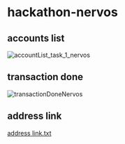 # hackathon-nervos

## accounts list
![accountList_task_1_nervos](https://user-images.githubusercontent.com/51923446/129811539-a5936318-14e4-461f-9734-69fecf710024.png)

## transaction done
![transactionDoneNervos](https://user-images.githubusercontent.com/51923446/129811754-c2caeeef-39ae-40fd-9a94-6324327facbb.png)

## address link
[address link.txt](https://github.com/SpaceUnicorn-bit/hackathon-nervos/files/7003447/address.link.txt)



